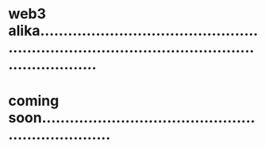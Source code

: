 # web3 alika.......................................................................................................................
# coming soon....................................................................
